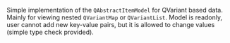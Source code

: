 Simple implementation of the `QAbstractItemModel` for QVariant based data.
Mainly for viewing nested `QVariantMap` or `QVariantList`.
Model is readonly, user cannot add new key-value pairs, but it is allowed to change values (simple type check provided).
